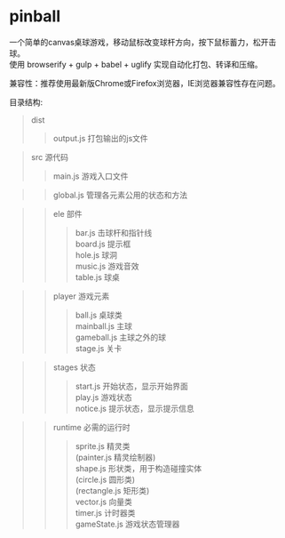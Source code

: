 # pinball

一个简单的canvas桌球游戏，移动鼠标改变球杆方向，按下鼠标蓄力，松开击球。  
使用 browserify + gulp + babel + uglify 实现自动化打包、转译和压缩。

兼容性：推荐使用最新版Chrome或Firefox浏览器，IE浏览器兼容性存在问题。

目录结构:

> dist
  >> output.js 打包输出的js文件

> src 源代码
>> main.js 游戏入口文件

>> global.js 管理各元素公用的状态和方法

>> ele 部件
  >>> bar.js 击球杆和指针线  
      board.js 提示框  
      hole.js 球洞  
      music.js 游戏音效  
      table.js 球桌  

>> player 游戏元素
  >>> ball.js 桌球类  
      mainball.js 主球  
      gameball.js 主球之外的球  
      stage.js 关卡  

>> stages 状态
  >>> start.js 开始状态，显示开始界面  
      play.js 游戏状态  
      notice.js 提示状态，显示提示信息  

>> runtime 必需的运行时
  >>> sprite.js 精灵类  
        (painter.js 精灵绘制器)  
      shape.js 形状类，用于构造碰撞实体  
        (circle.js 圆形类)  
        (rectangle.js 矩形类)  
      vector.js 向量类  
      timer.js 计时器类  
      gameState.js 游戏状态管理器  